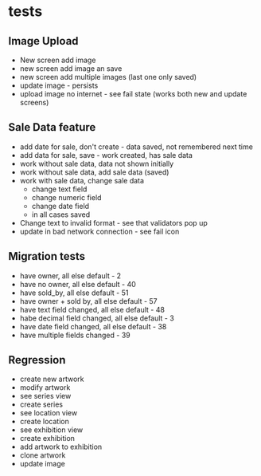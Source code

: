 # tests

## Image Upload 

- New screen add image
- new screen add image an save
- new screen add multiple images (last one only saved)
- update image - persists
- upload image no internet -  see fail state (works both new and update screens)

## Sale Data feature

- add date for sale, don't create - data saved, not remembered next time
- add data for sale, save - work created, has sale data
- work without sale data, data not shown initially
- work without sale data, add sale data (saved)
- work with sale data, change sale data 
  - change text field
  - change numeric field
  - change date field
  - in all cases saved
- Change text to invalid format - see that validators pop up
- update in bad network connection - see fail icon

## Migration tests

- have owner, all else default - 2
- have no owner, all else default - 40
- have sold_by, all else default - 51
- have owner + sold by, all else default - 57
- have text field changed, all else default - 48
- habe decimal field changed, all else default - 3
- have date field changed, all else default - 38
- have multiple fields changed - 39
  
## Regression

- create new artwork
- modify artwork
- see series view
- create series
- see location view
- create location
- see exhibition view
- create exhibition
- add artwork to exhibition
- clone artwork
- update image